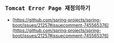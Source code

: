## `Tomcat Error Page 재정의하기`

- [https://github.com/spring-projects/spring-boot/issues/21257#issuecomment-745565376](https://github.com/spring-projects/spring-boot/issues/21257#issuecomment-745565376)